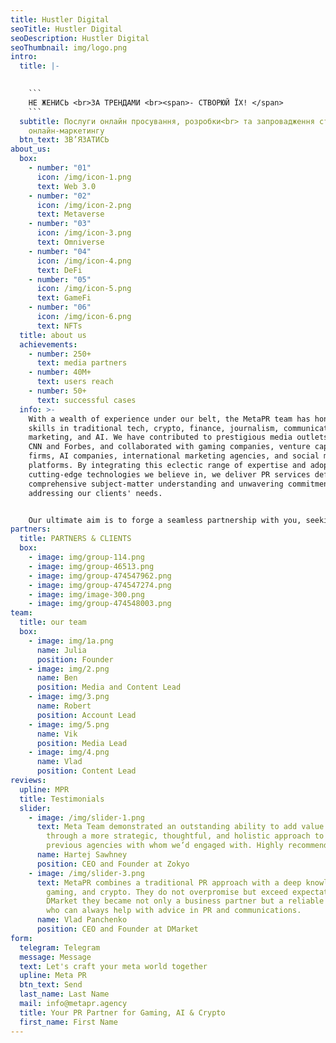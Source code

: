 ```yaml
---
title: Hustler Digital
seoTitle: Hustler Digital
seoDescription: Hustler Digital
seoThumbnail: img/logo.png
intro:
  title: |-
    

    ```
    НЕ ЖЕНИСЬ <br>ЗА ТРЕНДАМИ <br><span>- СТВОРЮЙ ЇХ! </span>
    ```
  subtitle: Послуги онлайн просування, розробки<br> та запровадження стратегії
    онлайн-маркетингу
  btn_text: ЗB’ЯЗАТИСЬ
about_us:
  box:
    - number: "01"
      icon: /img/icon-1.png
      text: Web 3.0
    - number: "02"
      icon: /img/icon-2.png
      text: Metaverse
    - number: "03"
      icon: /img/icon-3.png
      text: Omniverse
    - number: "04"
      icon: /img/icon-4.png
      text: DeFi
    - number: "05"
      icon: /img/icon-5.png
      text: GameFi
    - number: "06"
      icon: /img/icon-6.png
      text: NFTs
  title: about us
  achievements:
    - number: 250+
      text: media partners
    - number: 40M+
      text: users reach
    - number: 50+
      text: successful cases
  info: >-
    With a wealth of experience under our belt, the MetaPR team has honed its
    skills in traditional tech, crypto, finance, journalism, communications,
    marketing, and AI. We have contributed to prestigious media outlets such as
    CNN and Forbes, and collaborated with gaming companies, venture capital
    firms, AI companies, international marketing agencies, and social media
    platforms. By integrating this eclectic range of expertise and adopting
    cutting-edge technologies we believe in, we deliver PR services defined by
    comprehensive subject-matter understanding and unwavering commitment to
    addressing our clients' needs.


    Our ultimate aim is to forge a seamless partnership with you, seeking the best fit for both parties. We firmly believe that fruitful collaboration is underpinned by the exchange of knowledge and synergy between our team and our partners.
partners:
  title: PARTNERS & CLIENTS
  box:
    - image: img/group-114.png
    - image: img/group-46513.png
    - image: img/group-474547962.png
    - image: img/group-474547274.png
    - image: img/image-300.png
    - image: img/group-474548003.png
team:
  title: our team
  box:
    - image: img/1a.png
      name: Julia
      position: Founder
    - image: img/2.png
      name: Ben
      position: Media and Content Lead
    - image: img/3.png
      name: Robert
      position: Account Lead
    - image: img/5.png
      name: Vik
      position: Media Lead
    - image: img/4.png
      name: Vlad
      position: Content Lead
reviews:
  upline: MPR
  title: Testimonials
  slider:
    - image: /img/slider-1.png
      text: Meta Team demonstrated an outstanding ability to add value immediately
        through a more strategic, thoughtful, and holistic approach to PR than
        previous agencies with whom we’d engaged with. Highly recommended.
      name: Hartej Sawhney
      position: CEO and Founder at Zokyo
    - image: /img/slider-3.png
      text: MetaPR combines a traditional PR approach with a deep knowledge of Web 3,
        gaming, and crypto. They do not overpromise but exceed expectations. To
        DMarket they became not only a business partner but a reliable friend
        who can always help with advice in PR and communications.
      name: Vlad Panchenko
      position: CEO and Founder at DMarket
form:
  telegram: Telegram
  message: Message
  text: Let's craft your meta world together
  upline: Meta PR
  btn_text: Send
  last_name: Last Name
  mail: info@metapr.agency
  title: Your PR Partner for Gaming, AI & Crypto
  first_name: First Name
---
```


